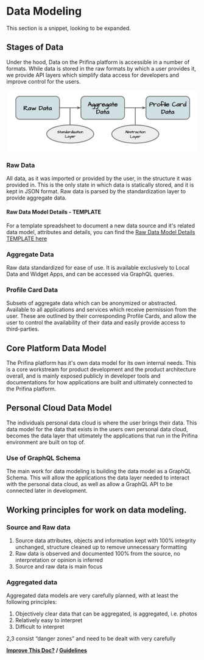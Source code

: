 # Data Modeling    

This section is a snippet, looking to be expanded. 

## Stages of Data
Under the hood, Data on the Prifina platform is accessible in a number of formats.
While data is stored in the raw formats by which a user provides it, we provide API layers
which simplify data access for developers and improve control for the users.

![Stages of data](./datastages.jpg)

### Raw Data
All data, as it was imported or provided by the user, in the structure it was provided in. This is the only state in which data is statically stored, and it is kept in JSON format. Raw data is parsed by the standardization layer to provide aggregate data.

#### Raw Data Model Details - TEMPLATE

For a template spreadsheet to document a new data source and it's related data model, attributes and details, you can find the [Raw Data Model Details TEMPLATE here](https://docs.google.com/spreadsheets/d/1D88Be4cdEnbuvy9TUgokJfW0u6xhArkI0oYjIsCjXxQ/)

### Aggregate Data
Raw data standardized for ease of use. It is available exclusively to Local Data and Widget Apps, and can be accessed via GraphQL queries.

### Profile Card Data
Subsets of aggregate data which can be anonymized or abstracted. Available to all applications and services which receive permission from the user. These are outlined by their corresponding Profile Cards, and allow the user to control the availability of their data and easily provide access to third-parties.

## Core Platform Data Model  
  
The Prifina platform has it's own data model for its own internal needs. This is a core workstream for product 
development and the product architecture overall, and is mainly exposed publicly in developer tools and documentations 
for how applications are built and ultimately connected to the Prifina platform. 

## Personal Cloud Data Model  

The individuals personal data cloud is where the user brings their data. This data model for the data that exists in the 
users own personal data cloud, becomes the data layer that ultimately the applications that run in the Prifina environment
are built on top of. 

### Use of GraphQL Schema  

The main work for data modeling is building the data model as a GraphQL Schema. This will allow the applications the data
layer needed to interact with the personal data cloud, as well as allow a GraphQL API to be connected later in development. 

## Working principles for work on data modeling. 

### Source and Raw data 

1. Source data attributes, objects and information kept with 100% integrity unchanged, structure cleaned up to remove unnecessary formatting 
2. Raw data is observed and documented 100% from the source, no interpretation or opinion is inferred
3. Source and raw data is main focus

### Aggregated data 

Aggregated data models are very carefully planned, with at least the following principles:

1. Objectively clear data that can be aggregated, is aggregated, i.e. photos
2. Relatively easy to interpret
3. Difficult to interpret  

2,3 consist “danger zones” and need to be dealt with very carefully



**[Improve This Doc?](https://github.com/prifina-admin/internal-docs/) / [Guidelines](http://internal.prifina.com/contribute/)**


